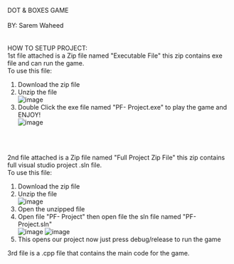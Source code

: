 DOT & BOXES GAME<br>
<br>
BY: Sarem Waheed<br>
<br>
<br>
HOW TO SETUP PROJECT: <br>
1st file attached is a Zip file named "Executable File" this zip contains exe file and can run the game.<br>
To use this file:<br>
1. Download the zip file <br>
2. Unzip the file <br>
![image](https://github.com/waheedsarem/DotandBoxesGame/assets/153753764/8c195888-a4e8-454c-84db-8ec3f3af37cc)
3. Double Click the exe file named "PF- Project.exe" to play the game and ENJOY!<br>
![image](https://github.com/waheedsarem/DotandBoxesGame/assets/153753764/538db79f-a4dd-42fe-bcf2-66a5293ae476)
<br>
<br>

2nd file attached is a Zip file named "Full Project Zip File" this zip contains full visual studio project .sln file.<br>
To use this file:<br>
1. Download the zip file <br>
2. Unzip the file <br>
![image](https://github.com/waheedsarem/DotandBoxesGame/assets/153753764/1893162a-74fc-46da-b3ee-c83975652439)
4. Open the unzipped file <br>
5. Open file "PF- Project" then open file the sln file named "PF- Project.sln" <br>
![image](https://github.com/waheedsarem/DotandBoxesGame/assets/153753764/3ba356d7-aeb3-4192-b8c9-f2992e957a00)
![image](https://github.com/waheedsarem/DotandBoxesGame/assets/153753764/12992e3c-e551-4f49-b2cd-06fc67f1a0f6)
6. This opens our project now just press debug/release to run the game <br>

3rd file is a .cpp file that contains the main code for the game.<br>
